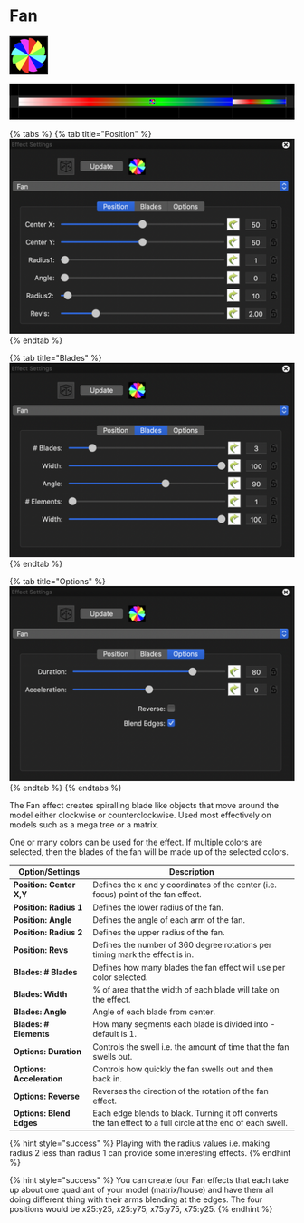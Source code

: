 # Fan

![Icon](<../../.gitbook/assets/image (81).png>)

![Sequencer Grid](<../../.gitbook/assets/image (1116).png>)

{% tabs %}
{% tab title="Position" %}
![](<../../.gitbook/assets/image (55).png>)
{% endtab %}

{% tab title="Blades" %}
![](<../../.gitbook/assets/image (661).png>)
{% endtab %}

{% tab title="Options" %}
![](<../../.gitbook/assets/image (980).png>)
{% endtab %}
{% endtabs %}

The Fan effect creates spiralling blade like objects that move around the model either clockwise or counterclockwise. Used most effectively on models such as a mega tree or a matrix.

One or many colors can be used for the effect. If multiple colors are selected, then the blades of the fan will be made up of the selected colors.

| Option/Settings           | Description                                                                                                  |
| ------------------------- | ------------------------------------------------------------------------------------------------------------ |
| **Position: Center X,Y**  | Defines the x and y coordinates of the center (i.e. focus) point of the fan effect.                          |
| **Position: Radius 1**    | Defines the lower radius of the fan.                                                                         |
| **Position: Angle**       | Defines the angle of each arm of the fan.                                                                    |
| **Position: Radius 2**    | Defines the upper radius of the fan.                                                                         |
| **Position: Revs**        | Defines the number of 360 degree rotations per timing mark the effect is in.                                 |
| **Blades: # Blades**      | Defines how many blades the fan effect will use per color selected.                                          |
| **Blades: Width**         | % of area that the width of each blade will take on the effect.                                              |
| **Blades: Angle**         | Angle of each blade from center.                                                                             |
| **Blades: # Elements**    | How many segments each blade is divided into - default is 1.                                                 |
| **Options: Duration**     | Controls the swell i.e. the amount of time that the fan swells out.                                          |
| **Options: Acceleration** | Controls how quickly the fan swells out and then back in.                                                    |
| **Options: Reverse**      | Reverses the direction of the rotation of the fan effect.                                                    |
| **Options: Blend Edges**  | Each edge blends to black. Turning it off converts the fan effect to a full circle at the end of each swell. |

{% hint style="success" %}
Playing with the radius values i.e. making radius 2 less than radius 1 can provide some interesting effects.
{% endhint %}

{% hint style="success" %}
You can create four Fan effects that each take up about one quadrant of your model (matrix/house) and have them all doing different thing with their arms blending at the edges. The four positions would be x25:y25, x25:y75, x75:y75, x75:y25.
{% endhint %}
